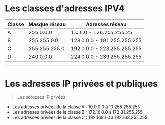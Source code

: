 # Les classes d'adresses IPV4

Classe | Masque réseau | Adresses réseau | 
-------| --------------| ----------      | 
A      | 255.0.0.0     | 1.0.0.0 - 126.255.255.25 | 
B      | 255.255.0.0   | 128.0.0.0 - 191.255.255.255 |
C      | 255.255.255.0 | 192.0.0.0 - 223.255.255.255 |
D      | 240.0.0.0     | 224.0.0.0 - 239.255.255.255 |

-----------------------------------------------------------

# Les adresses IP privées et publiques

> Les adresses IP privées

-    Les adresses privées de la classe A : 10.0.0.0 à 10.255.255.255
-    Les adresses privées de la classe B : 172.16.0.0 à 172.31.255.255
-    Les adresses privées de la classe C : 192.168.1.0 à 192.168.255.255
